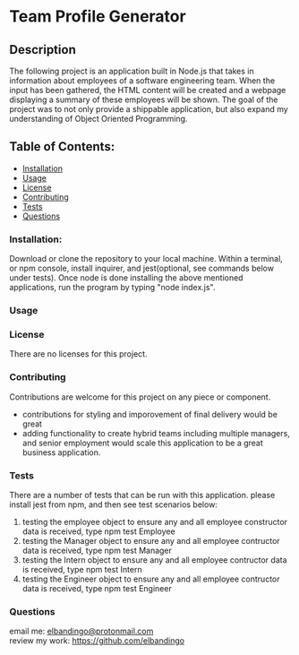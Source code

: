 # Team Profile Generator
## Description    
The following project is an application built in Node.js that takes in information about employees of a software engineering team. When the input has been gathered, the HTML content will be created and a webpage displaying a summary of these employees will be shown. The goal of the project was to not only provide a shippable application, but also expand my understanding of Object Oriented Programming.
## Table of Contents:
* [Installation](#installation)
* [Usage](#usage)
* [License](#license)
* [Contributing](#contributing)
* [Tests](#tests)
* [Questions](#questions)
### Installation:
Download or clone the repository to your local machine. Within a terminal, or npm console, install inquirer, and jest(optional, see commands below under tests). Once node is done installing the above mentioned applications, run the program by typing "node index.js".
### Usage

### License
There are no licenses for this project.
### Contributing
Contributions are welcome for this project on any piece or component.
- contributions for styling and imporovement of final delivery would be great
- adding functionality to create hybrid teams including multiple managers, and senior employment would scale this application to be a great business application.
### Tests
There are a number of tests that can be run with this application. please install jest from npm, and then see test scenarios below:
1) testing the employee object to ensure any and all employee constructor data is received, type npm test Employee
2) testing the Manager object to ensure any and all employee contructor data is received, type npm test Manager
3) testing the Intern object to ensure any and all employee contructor data is received, type npm test Intern
4) testing the Engineer object to ensure any and all employee contructor data is received, type npm test Engineer
### Questions
email me: elbandingo@protonmail.com<br />
review my work: https://github.com/elbandingo
